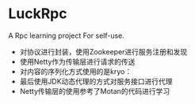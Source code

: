 # LuckRpc
A Rpc learning project For self-use.

- 对协议进行封装，使用Zookeeper进行服务注册和发现
- 使用Netty作为传输层进行请求的传送
- 对内容的序列化方式使用的是kryo：
- 最后使用JDK动态代理的方式对服务接口进行代理
- Netty传输层的使用参考了Motan的代码进行学习
